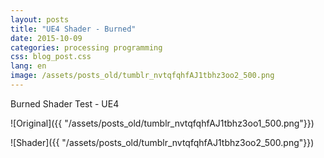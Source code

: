 ```yaml
---
layout: posts
title: "UE4 Shader - Burned"
date: 2015-10-09
categories: processing programming
css: blog_post.css
lang: en
image: /assets/posts_old/tumblr_nvtqfqhfAJ1tbhz3oo2_500.png
---
```


Burned Shader Test - UE4<!--break-->

![Original]({{ "/assets/posts_old/tumblr_nvtqfqhfAJ1tbhz3oo1_500.png"}})

![Shader]({{ "/assets/posts_old/tumblr_nvtqfqhfAJ1tbhz3oo2_500.png"}})
